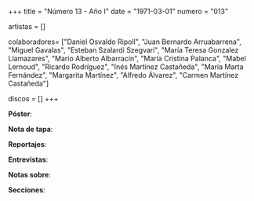 +++
title = "Número 13 - Año I"
date = "1971-03-01"
numero = "013"

artistas = []

colaboradores= ["Daniel Osvaldo Ripoll", "Juan Bernardo Arruabarrena", "Miguel Gavalas", "Esteban Szalardi Szegvari", "María Teresa Gonzalez Llamazares", "Mario Alberto Albarracín", "María Cristina Palanca", "Mabel Lernoud", "Ricardo Rodríguez", "Inés Martínez Castañeda", "María Marta Fernández", "Margarita Martínez", "Alfredo Álvarez", "Carmen Martínez Castañeda"]

discos = []
+++

**Póster**: 

**Nota de tapa**: 

**Reportajes**: 

**Entrevistas**: 

**Notas sobre**:

**Secciones**:
